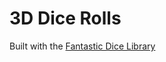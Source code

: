 # 3D Dice Rolls

Built with the [Fantastic Dice Library](https://fantasticdice.games/docs/usage/config)

